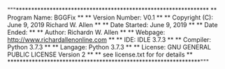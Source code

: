 """***************************************************************
**  Program Name:   BGGFix				        **
**  Version Number: V0.1                                        **
**  Copyright (C):  June 9, 2019 Richard W. Allen          **
**  Date Started:   June 9, 2019                           **
**  Date Ended:                                     **
**  Author:         Richardn W. Allen                           **
**  Webpage:        http://www.richardallenonline.com           **
**  IDE:            IDLE 3.7.3                                  **
**  Compiler:       Python 3.7.3                                **
**  Langage:        Python 3.7.3				**
**  License:	    GNU GENERAL PUBLIC LICENSE Version 2	**
**		    see license.txt for for details	        **
***************************************************************"""